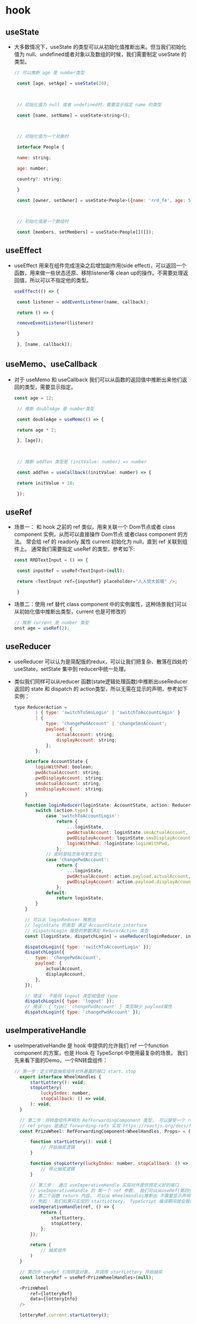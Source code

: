 # hook

## useState

*   大多数情况下，useState 的类型可以从初始化值推断出来。但当我们初始化值为 null、undefined或者对象以及数组的时候，我们需要制定 useState 的类型。

    ```javascript
    // 可以推断 age 是 number类型

     const [age, setAge] = useState(20);

      

     // 初始化值为 null 或者 undefined时，需要显示指定 name 的类型

     const [name, setName] = useState<string>();

      

     // 初始化值为一个对象时

     interface People {

     name: string;

     age: number;

     country?: string;

     }

     const [owner, setOwner] = useState<People>({name: 'rrd_fe', age: 5});

      

     // 初始化值是一个数组时

     const [members, setMembers] = useState<People[]([]);

    ```

## useEffect

*   useEffect 用来在组件完成渲染之后增加副作用(side effect)，可以返回一个函数，用来做一些状态还原、移除listener等 clean up的操作。不需要处理返回值，所以可以不指定他的类型。

    ```javascript
    useEffect(() => {

     const listener = addEventListener(name, callback);

     return () => {

     removeEventListener(listener)

     }

     }, [name, callback]);

    ```

## useMemo、useCallback

*   对于 useMemo 和 useCallback 我们可以从函数的返回值中推断出来他们返回的类型，需要显示指定。

    ```javascript
    const age = 12;

     // 推断 doubleAge 是 number类型

     const doubleAge = useMemo(() => {

     return age * 2;

     }, [age]);

      

     // 推断 addTen 类型是 (initValue: number) => number

     const addTen = useCallback((initValue: number) => {

     return initValue + 10;

     });

    ```

## useRef

*   场景一： 和 hook 之前的 ref 类似，用来关联一个 Dom节点或者 class component 实例，从而可以直接操作 Dom节点 或者class component 的方法。 常会给 ref 的 readonly 属性 current 初始化为 null，直到 ref 关联到组件上。 通常我们需要指定 useRef 的类型，参考如下:

    ```javascript
    const RRDTextInput = () => {

     const inputRef = useRef<TextInput>(null);

     return <TextInput ref={inputRef} placeholder="人人贷大前端" />;

     }

    ```

*   场景二：使用 ref 替代 class component 中的实例属性，这种场景我们可以从初始化值中推断出类型，current 也是可修改的

    ```javascript
    // 推断 current 是 number 类型
    onst age = useRef(2);
    ```

## useReducer

*   useReducer 可以认为是简配版的redux，可以让我们把复杂、散落在四处的useState，setState 集中到 reducer中统一处理。

*   类似我们同样可以从reducer 函数(state逻辑处理函数)中推断出useReducer 返回的 state 和 dispatch 的 action类型，所以无需在显示的声明，参考如下实例：

    ```javascript
    type ReducerAction =
            | { type: 'switchToSmsLogin' | 'switchToAccountLogin' }
            | {
                type: 'changePwdAccount' | 'changeSmsAccount';
                payload: {
                    actualAccount: string;
                    displayAccount: string;
                };
            };

        interface AccountState {
            loginWithPwd: boolean;
            pwdActualAccount: string;
            pwdDisplayAccount: string;
            smsActualAccount: string;
            smsDisplayAccount: string;
        }

        function loginReducer(loginState: AccountState, action: ReducerAction): AccountState {
            switch (action.type) {
                case 'switchToAccountLogin':
                    return {
                        ...loginState,
                        pwdActualAccount: loginState.smsActualAccount,
                        pwdDisplayAccount: loginState.smsDisplayAccount,
                        loginWithPwd: !loginState.loginWithPwd,
                    };
                // 密码登陆页账号发生变化
                case 'changePwdAccount':
                    return {
                        ...loginState,
                        pwdActualAccount: action.payload.actualAccount,
                        pwdDisplayAccount: action.payload.displayAccount,
                    };
                default:
                    return loginState;
            }
        }

        // 可以从 loginReducer 推断出
        // loginState 的类型 满足 AccountState interface
        // dispatchLogin 接受的参数满足 ReducerAction 类型
        const [loginState, dispatchLogin] = useReducer(loginReducer, initialState);

        dispatchLogin({ type: 'switchToAccountLogin' });
        dispatchLogin({
            type: 'changePwdAccount',
            payload: {
                actualAccount,
                displayAccount,
            },
        });

        // 错误： 不能将 logout 类型赋值给 type
        dispatchLogin({ type: 'logout' });
        // 错误： { type: 'changePwdAccount' } 类型缺少 payload属性
        dispatchLogin({ type: 'changePwdAccount' });
    ```

## useImperativeHandle

*   useImperativeHandle 是 hook 中提供的允许我们 ref 一个function component 的方案，也是 Hook 在 TypeScript 中使用最复杂的场景。 我们先来看下面的Demo，一个RN转盘组件：

    ```javascript
    // 第一步：定义转盘抽奖组件对外暴露的接口 start、stop
      export interface WheelHandles {
          startLottery(): void;
          stopLottery(
              luckyIndex: number,
              stopCallback: () => void,
          ): void;
      }

      // 第二步：将转盘组件声明为 RefForwardingComponent 类型， 可以接受一个 ref props
      // ref props 是通过 forwarding-refs 实现 https://reactjs.org/docs/forwarding-refs.html
      const PrizeWheel: RefForwardingComponent<WheelHandles, Props> = (props, ref): => {

          function startLottery(): void {
              // 开始抽奖逻辑
          }

          function stopLottery(luckyIndex: number, stopCallback: () => void): void {
              // 停止抽奖逻辑
          }

          // 第三步： 通过 useImperativeHandle 实现对外提供预定义好的接口
          // useImperativeHandle 的 第一个 ref 参数， 我们可以从useRef(第四步会用到)推断出来
          // 第二个函数 return 内容， 可以从 WheelHandles推断出 不需要显示声明 
          // 例如： 我们如果只实现的 startLottery， TypeScript 编译期间就会报错
          useImperativeHandle(ref, () => {
              return {
                  startLottery,
                  stopLottery,
              };
          });

          return (
              // 抽奖组件
          )
      }

      // 第四步 useRef 引用转盘对象， 并调用 startLottery 开始抽奖
      const lotteryRef = useRef<PrizeWheelHandles>(null);

      <PrizeWheel
          ref={lotteryRef}
          data={lotteryInfo}
      />

      lotteryRef.current.startLottery();
    ```
